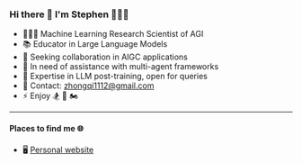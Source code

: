 ### Hi there 👋 I'm Stephen 👨🏻‍💻

- 👨🏻‍💻 Machine Learning Research Scientist of AGI
- 📚 Educator in Large Language Models
- 🔭 Seeking collaboration in AIGC applications
- 🤝 In need of assistance with multi-agent frameworks
- 🤔 Expertise in LLM post-training, open for queries
- 💬 Contact: zhongqi1112@gmail.com
- ⚡ Enjoy 🏂 🤿 🏍


*** 

#### Places to find me :globe_with_meridians:

* 🖥️  [Personal website](https://stephengineer.github.io/)
